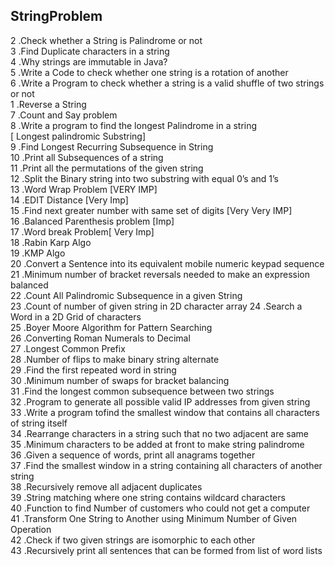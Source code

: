 ## StringProblem

2 .Check whether a String is Palindrome or not <br>
3 .Find Duplicate characters in a string <br>
4 .Why strings are immutable in Java? <br>
5 .Write a Code to check whether one string is a rotation of another <br>
6 .Write a Program to check whether a string is a valid shuffle of two strings or not <br>
1 .Reverse a String <br>
7 .Count and Say problem<br>
8 .Write a program to find the longest Palindrome in a string<br>[ Longest palindromic Substring] <br>
9 .Find Longest Recurring Subsequence in String <br>
10 .Print all Subsequences of a string<br> 
11 .Print all the permutations of the given string <br>
12 .Split the Binary string into two substring with equal 0’s and 1’s <br>
13 .Word Wrap Problem [VERY IMP]<br> 
14 .EDIT Distance [Very Imp] <br>
15 .Find next greater number with same set of digits [Very Very IMP] <br>
16 .Balanced Parenthesis problem [Imp] <br>
17 .Word break Problem[ Very Imp] <br>
18 .Rabin Karp Algo<br> 
19 .KMP Algo <br>
20 .Convert a Sentence into its equivalent mobile numeric keypad sequence<br> 
21 .Minimum number of bracket reversals needed to make an expression balanced<br> 
22 .Count All Palindromic Subsequence in a given String<br> 
23 .Count of number of given string in 2D character array 
24 .Search a Word in a 2D Grid of characters<br> 
25 .Boyer Moore Algorithm for Pattern Searching<br> 
26 .Converting Roman Numerals to Decimal <br>
27 .Longest Common Prefix <br>
28 .Number of flips to make binary string alternate <br>
29 .Find the first repeated word in string<br> 
30 .Minimum number of swaps for bracket balancing<br> 
31 .Find the longest common subsequence between two strings<br> 
32 .Program to generate all possible valid IP addresses from given  string<br> 
33 .Write a program tofind the smallest window that contains all characters of string itself<br> 
34 .Rearrange characters in a string such that no two adjacent are same <br>
35 .Minimum characters to be added at front to make string palindrome<br> 
36 .Given a sequence of words, print all anagrams together <br>
37 .Find the smallest window in a string containing all characters of another string <br>
38 .Recursively remove all adjacent duplicates <br>
39 .String matching where one string contains wildcard characters <br>
40 .Function to find Number of customers who could not get a computer <br>
41 .Transform One String to Another using Minimum Number of Given Operation<br> 
42 .Check if two given strings are isomorphic to each other <br>
43 .Recursively print all sentences that can be formed from list of word lists <br>
